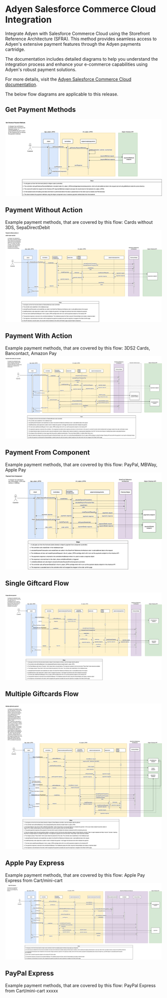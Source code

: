 # Adyen Salesforce Commerce Cloud Integration

Integrate Adyen with Salesforce Commerce Cloud using the Storefront Reference Architecture (SFRA). This method provides seamless access to Adyen's extensive payment features through the Adyen payments cartridge.
&nbsp; 

The documentation includes detailed diagrams to help you understand the integration process and enhance your e-commerce capabilities using Adyen's robust payment solutions.
&nbsp;

For more details, visit the [Adyen Salesforce Commerce Cloud documentation](https://docs.adyen.com/plugins/salesforce-commerce-cloud/).

The below flow diagrams are applicable to this release.

## Get Payment Methods
![get-payment-methods.png](diagrams/get-payment-methods.png)
## Payment Without Action
Example payment methods, that are covered by this flow: Cards without 3DS, SepaDirectDebit 
![payment-without-action.png](diagrams/payment-without-action.png)
## Payment With Action
Example payment methods, that are covered by this flow: 3DS2 Cards, Bancontact, Amazon Pay
![payment-with-action.png](diagrams/payment-with-action.png)
## Payment From Component
Example payment methods, that are covered by this flow: PayPal, MBWay, Apple Pay
![payment-from-component.png](diagrams/payment-from-component.png)
## Single Giftcard Flow
![single-giftcard-flow.png](diagrams/single-giftcard-flow.png)
## Multiple Giftcards Flow
![multiple-giftcards-flow.png](diagrams/multiple-giftcards-flow.png)
## Apple Pay Express
Example payment methods, that are covered by this flow: Apple Pay Express from Cart/mini-cart
![apple-pay-express.png](diagrams/apple-pay-express.png)
## PayPal Express
Example payment methods, that are covered by this flow: PayPal Express from Cart/mini-cart
xxxxx
